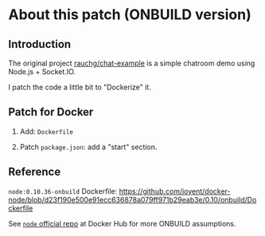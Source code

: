 About this patch (ONBUILD version)
===

## Introduction

The original project [rauchg/chat-example](https://github.com/rauchg/chat-example) is a simple chatroom demo using Node.js + Socket.IO.

I patch the code a little bit to "Dockerize" it.


## Patch for Docker

1. Add: `Dockerfile`

2. Patch `package.json`: add a "start" section.


## Reference

`node:0.10.36-onbuild` Dockerfile: https://github.com/joyent/docker-node/blob/d23f190e500e91ecc636878a079ff971b29eab3e/0.10/onbuild/Dockerfile

See [`node` official repo](https://registry.hub.docker.com/_/node/) at Docker Hub for more ONBUILD assumptions.
